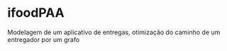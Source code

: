 # ifoodPAA

Modelagem de um aplicativo de entregas, otimização do caminho de um entregador por um grafo

